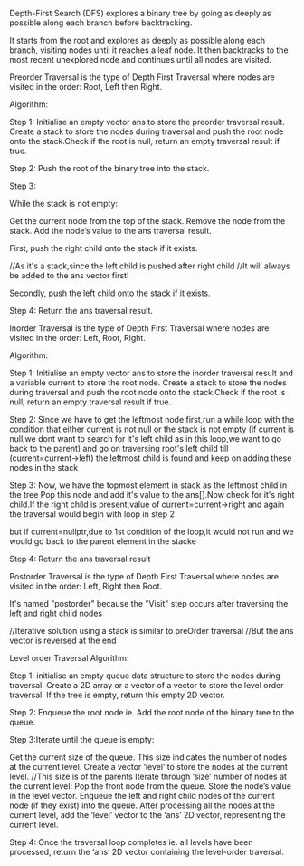 Depth-First Search (DFS) explores a binary tree by going as deeply as possible along each branch before backtracking.

It starts from the root and explores as deeply as possible along each branch, visiting nodes until it reaches a leaf node. It then backtracks to the most recent unexplored node and continues until all nodes are visited.


Preorder Traversal is the type of Depth First Traversal where nodes are visited in the order: Root, Left then Right.


Algorithm:

Step 1: Initialise an empty vector ans to store the preorder traversal result. Create a stack to store the nodes during traversal and push the root node onto the stack.Check if the root is null, return an empty traversal result if true.

Step 2: Push the root of the binary tree into the stack.

Step 3:

While the stack is not empty:

Get the current node from the top of the stack.
Remove the node from the stack.
Add the node’s value to the ans traversal result.

First, push the right child onto the stack if it exists.

//As it's a stack,since the left child is pushed after right child
//It will always be added to the ans vector first!


Secondly, push the left child onto the stack if it exists.

Step 4: Return the ans traversal result.





Inorder Traversal is the type of Depth First Traversal where nodes are visited in the order: Left, Root, Right.

Algorithm:


Step 1: Initialise an empty vector ans to store the inorder traversal result and a variable current to store the root node. Create a stack to store the nodes during traversal and push the root node onto the stack.Check if the root is null, return an empty traversal result if true.

Step 2: 
Since we have to get the leftmost node first,run a while loop
with the condition that either current is not null or the stack is not empty
(if current is null,we dont want to search for it's left child as in this loop,we want to go back to the parent) and go on traversing root's left child till (current=current->left) the leftmost child is found and keep on adding these nodes in the stack

Step 3:
Now, we have the topmost element in stack as the leftmost child in the tree
Pop this node and add it's value to the ans[].Now check for it's right child.If the right child is present,value of current=current->right and again the traversal would begin with loop in step 2

but if current=nullptr,due to 1st condition of the loop,it would not run and we would go back to the parent element in the stacke

Step 4:
Return the ans traversal result




Postorder Traversal is the type of Depth First Traversal where nodes are visited in the order: Left, Right then Root.

It's named "postorder" because the "Visit" step occurs after traversing the left and right child nodes

//Iterative solution using a stack is similar to preOrder traversal
//But the ans vector is reversed at the end



Level order Traversal
Algorithm:

Step 1: initialise an empty queue data structure to store the nodes during traversal. Create a 2D array or a vector of a vector to store the level order traversal. If the tree is empty, return this empty 2D vector.

Step 2: Enqueue the root node ie. Add the root node of the binary tree to the queue.

Step 3:Iterate until the queue is empty:

Get the current size of the queue. This size indicates the number of nodes at the current level.
Create a vector ‘level’ to store the nodes at the current level.
//This size is of the parents
Iterate through ‘size’ number of nodes at the current level:
Pop the front node from the queue.
Store the node’s value in the level vector.
Enqueue the left and right child nodes of the current node (if they exist) into the queue.
After processing all the nodes at the current level, add the ‘level’ vector to the ‘ans’ 2D vector, representing the current level.

Step 4: Once the traversal loop completes ie. all levels have been processed, return the ‘ans’ 2D vector containing the level-order traversal.